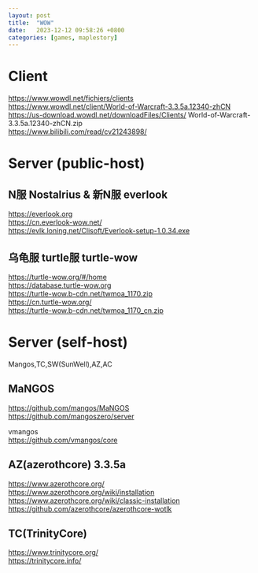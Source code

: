 ```yaml
---
layout: post
title:  "WOW"
date:   2023-12-12 09:58:26 +0800
categories: [games, maplestory]
---
```


# Client
https://www.wowdl.net/fichiers/clients  
https://www.wowdl.net/client/World-of-Warcraft-3.3.5a.12340-zhCN  
https://us-download.wowdl.net/downloadFiles/Clients/  World-of-Warcraft-3.3.5a.12340-zhCN.zip  
https://www.bilibili.com/read/cv21243898/  

# Server (public-host)

## N服 Nostalrius & 新N服 everlook
https://everlook.org  
https://cn.everlook-wow.net/  
https://evlk.loning.net/Clisoft/Everlook-setup-1.0.34.exe  

## 乌龟服 turtle服 turtle-wow
https://turtle-wow.org/#/home  
https://database.turtle-wow.org  
https://turtle-wow.b-cdn.net/twmoa_1170.zip  
https://cn.turtle-wow.org/  
https://turtle-wow.b-cdn.net/twmoa_1170_cn.zip  

# Server (self-host)

Mangos,TC,SW(SunWell),AZ,AC 

## MaNGOS
https://github.com/mangos/MaNGOS  
https://github.com/mangoszero/server  

vmangos  
https://github.com/vmangos/core  

## AZ(azerothcore) 3.3.5a
https://www.azerothcore.org/  
https://www.azerothcore.org/wiki/installation  
https://www.azerothcore.org/wiki/classic-installation  
https://github.com/azerothcore/azerothcore-wotlk  

## TC(TrinityCore)
https://www.trinitycore.org/  
https://trinitycore.info/  

